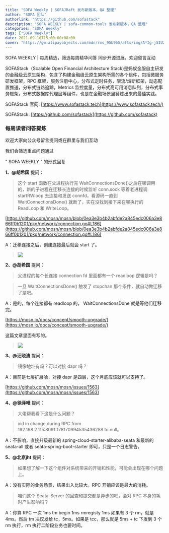 ```yaml
---
title: "SOFA Weekly | SOFAJRaft 发布新版本，QA 整理"
author: "SOFA 团队"
authorlink: "https://github.com/sofastack"
description: "SOFA WEEKLY | sofa-common-tools 发布新版本，QA 整理"
categories: "SOFA Weekly"
tags: ["SOFA Weekly"]
date: 2021-09-10T15:00:00+08:00
cover: "https://gw.alipayobjects.com/mdn/rms_95b965/afts/img/A*Ig-jSIUZWx0AAAAAAAAAAAAAARQnAQ"
---
```

SOFA WEEKLY | 每周精选，筛选每周精华问答
同步开源进展，欢迎留言互动

SOFAStack（Scalable Open Financial Architecture Stack)是蚂蚁金服自主研发的金融级云原生架构，包含了构建金融级云原生架构所需的各个组件，包括微服务研发框架，RPC 框架，服务注册中心，分布式定时任务，限流/熔断框架，动态配置推送，分布式链路追踪，Metrics 监控度量，分布式高可用消息队列，分布式事务框架，分布式数据库代理层等组件，也是在金融场景里锤炼出来的最佳实践。

SOFAStack 官网: [https://www.sofastack.tech](https://www.sofastack.tech/)

SOFAStack: [https://github.com/sofastack](https://github.com/sofastack)

### 每周读者问答提炼

欢迎大家向公众号留言提问或在群里与我们互动

我们会筛选重点问题通过 

" SOFA WEEKLY " 的形式回复

**1、@胡希国** 提问：

> 这个 start 函数在父进程执行完 WaitConnectionsDone()之后在哪调用的，新的子进程在迁移长连接的时候监听 conn.sock 等着老进程调 startRWloop 去连接和发送 connfd，看源码一直到 WaitConnectionsDone() 就断了，实在没找到接下来在哪执行的 ReadLoop 和 WriteLoop。

[https://github.com/mosn/mosn/blob/0ea3e3b4b2abfde2a845edc006a3e866ff0b1201/pkg/network/connection.go#L186](https://github.com/mosn/mosn/blob/0ea3e3b4b2abfde2a845edc006a3e866ff0b1201/pkg/network/connection.go#L186)

A：迁移连接之后，创建连接最后就会 start 了。

>![](https://mmbiz.qpic.cn/mmbiz_jpg/nibOZpaQKw0ichqkNY05FmiaQyRDUMGc9IDKVs3onKk07Mup2VEbSvRArN0Ml9SEtl1AiaD6m5DaNQ0PlUoEVeiaMmA/640?wx_fmt=jpeg&tp=webp&wxfrom=5&wx_lazy=1&wx_co=1)

**2、@胡希国** 提问：

> 父进程的每个长连接 connection fd 里面都有一个 readloop 逻辑是吗？

> 一旦 WaitConnectionsDone() 触发了 stopchan 那个条件，就自动做迁移了是吧。

A：是的，每个连接都有 readloop 的， WaitConnectionsDone 就是等他们迁移完。

[https://mosn.io/docs/concept/smooth-upgrade/](https://mosn.io/docs/concept/smooth-upgrade/)

这篇文章里面有写的。

>![](https://mmbiz.qpic.cn/mmbiz_jpg/nibOZpaQKw0ichqkNY05FmiaQyRDUMGc9IDLVq1BAjoftDLCOibI9EyOK71b8fsn36t2LHibeaeLHXiaQlOibNHKicyutA/640?wx_fmt=jpeg&tp=webp&wxfrom=5&wx_lazy=1&wx_co=1)

**3、@汪晓涛** 提问：

> 镜像地址有吗？可以对接 dapr 吗？

A：目前是七层扩展哈，对接 dapr 是四层，这个月底应该就可以支持了。

[https://github.com/mosn/mosn/issues/1563](https://github.com/mosn/mosn/issues/1563)

**4、@徐泽唯** 提问：

> 大佬帮我看下这是什么问题？

> xid in change during RPC from 192.168.2.115:8091:178170994535436288 to null。

A：不影响，直接升级最新的 spring-cloud-starter-alibaba-seata 和最新的 seata-all 或者 seata-spring-boot-starter 即可，只是一个日志警告。

**5、@北京jht** 提问：

> 如果想了解一下这个组件对系统带来的开销和性能，可能会出现在哪个问题上。

A：没有实际的业务场景，结果出入比较大。RPC 开销应该是最大的消耗。

> 咱们这个 Seata-Server 的回查和提交都是异步的吧，会对 RPC 本身的耗时产生影响吗？

A：你算 RPC 一次 1ms tm begin 1ms rmregisty 1ms 如果有 3 个 rm，就是 4ms。然后 tm 决议发给 tc，5ms。如果是 tcc，那么就是 5ms + tc 下发到 3 个 rm 执行，rm 执行二阶段业务也要时间。
